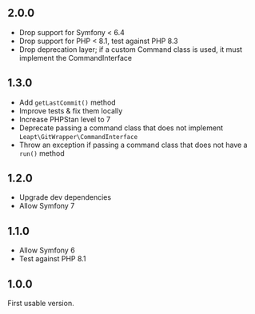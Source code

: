 2.0.0
-----

* Drop support for Symfony < 6.4
* Drop support for PHP < 8.1, test against PHP 8.3
* Drop deprecation layer; if a custom Command class is used, it must implement the CommandInterface

1.3.0
-----

* Add `getLastCommit()` method
* Improve tests & fix them locally
* Increase PHPStan level to 7
* Deprecate passing a command class that does not implement `Leapt\GitWrapper\CommandInterface`
* Throw an exception if passing a command class that does not have a `run()` method

1.2.0
-----

* Upgrade dev dependencies
* Allow Symfony 7

1.1.0
-----

* Allow Symfony 6
* Test against PHP 8.1

1.0.0
-----

First usable version.
